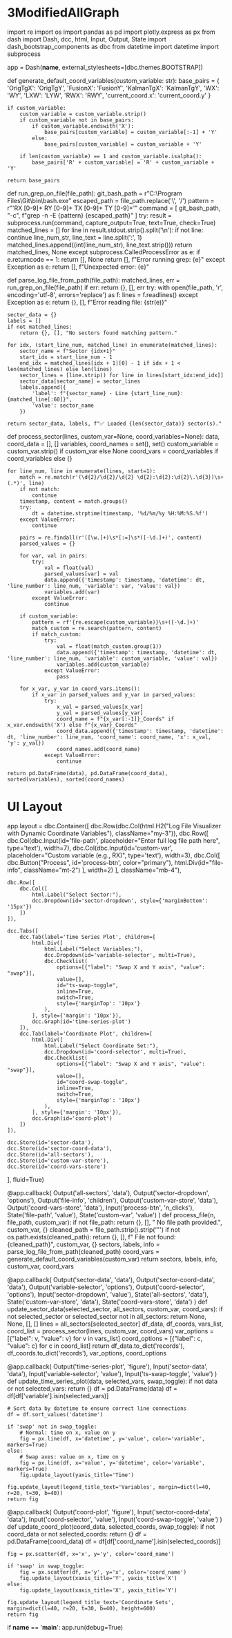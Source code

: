# 3ModifiedAllGraph
import re
import os
import pandas as pd
import plotly.express as px
from dash import Dash, dcc, html, Input, Output, State
import dash_bootstrap_components as dbc
from datetime import datetime
import subprocess

app = Dash(__name__, external_stylesheets=[dbc.themes.BOOTSTRAP])

def generate_default_coord_variables(custom_variable: str):
    base_pairs = {
        'OrigTgX': 'OrigTgY',
        'FusionX': 'FusionY',
        'KalmanTgX': 'KalmanTgY',
        'WX': 'WY',
        'LXW': 'LYW',
        'RWX': 'RWY',
        'current_coord.x': 'current_coord.y'
    }

    if custom_variable:
        custom_variable = custom_variable.strip()
        if custom_variable not in base_pairs:
            if custom_variable.endswith('X'):
                base_pairs[custom_variable] = custom_variable[:-1] + 'Y'
            else:
                base_pairs[custom_variable] = custom_variable + 'Y'

        if len(custom_variable) == 1 and custom_variable.isalpha():
            base_pairs['R' + custom_variable] = 'R' + custom_variable + 'Y'

    return base_pairs

def run_grep_on_file(file_path):
    git_bash_path = r"C:\Program Files\Git\bin\bash.exe"
    escaped_path = file_path.replace('\\', '/')
    pattern = r"'RX [0-9]+ RY [0-9]+ TX [0-9]+ TY [0-9]+'"
    command = [
        git_bash_path,
        "-c",
        f"grep -n -E {pattern} {escaped_path}"
    ]
    try:
        result = subprocess.run(command, capture_output=True, text=True, check=True)
        matched_lines = []
        for line in result.stdout.strip().split('\n'):
            if not line:
                continue
            line_num_str, line_text = line.split(':', 1)
            matched_lines.append((int(line_num_str), line_text.strip()))
        return matched_lines, None
    except subprocess.CalledProcessError as e:
        if e.returncode == 1:
            return [], None
        return [], f"Error running grep: {e}"
    except Exception as e:
        return [], f"Unexpected error: {e}"

def parse_log_file_from_path(file_path):
    matched_lines, err = run_grep_on_file(file_path)
    if err:
        return {}, [], err
    try:
        with open(file_path, 'r', encoding='utf-8', errors='replace') as f:
            lines = f.readlines()
    except Exception as e:
        return {}, [], f"Error reading file: {str(e)}"

    sector_data = {}
    labels = []
    if not matched_lines:
        return {}, [], "No sectors found matching pattern."

    for idx, (start_line_num, matched_line) in enumerate(matched_lines):
        sector_name = f"Sector {idx+1}"
        start_idx = start_line_num - 1
        end_idx = matched_lines[idx + 1][0] - 1 if idx + 1 < len(matched_lines) else len(lines)
        sector_lines = [line.strip() for line in lines[start_idx:end_idx]]
        sector_data[sector_name] = sector_lines
        labels.append({
            'label': f"{sector_name} - Line {start_line_num}: {matched_line[:60]}",
            'value': sector_name
        })

    return sector_data, labels, f"✅ Loaded {len(sector_data)} sector(s)."

def process_sector(lines, custom_var=None, coord_variables=None):
    data, coord_data = [], []
    variables, coord_names = set(), set()
    custom_variable = custom_var.strip() if custom_var else None
    coord_vars = coord_variables if coord_variables else {}

    for line_num, line in enumerate(lines, start=1):
        match = re.match(r'(\d{2}/\d{2}/\d{2} \d{2}:\d{2}:\d{2}\.\d{3})\s+(.*)', line)
        if not match:
            continue
        timestamp, content = match.groups()
        try:
            dt = datetime.strptime(timestamp, '%d/%m/%y %H:%M:%S.%f')
        except ValueError:
            continue

        pairs = re.findall(r'([\w.]+)\s*[:=]\s*([-\d.]+)', content)
        parsed_values = {}

        for var, val in pairs:
            try:
                val = float(val)
                parsed_values[var] = val
                data.append({'timestamp': timestamp, 'datetime': dt, 'line_number': line_num, 'variable': var, 'value': val})
                variables.add(var)
            except ValueError:
                continue

        if custom_variable:
            pattern = rf'{re.escape(custom_variable)}\s+([-\d.]+)'
            match_custom = re.search(pattern, content)
            if match_custom:
                try:
                    val = float(match_custom.group(1))
                    data.append({'timestamp': timestamp, 'datetime': dt, 'line_number': line_num, 'variable': custom_variable, 'value': val})
                    variables.add(custom_variable)
                except ValueError:
                    pass

        for x_var, y_var in coord_vars.items():
            if x_var in parsed_values and y_var in parsed_values:
                try:
                    x_val = parsed_values[x_var]
                    y_val = parsed_values[y_var]
                    coord_name = f"{x_var[:-1]}_Coords" if x_var.endswith('X') else f"{x_var}_Coords"
                    coord_data.append({'timestamp': timestamp, 'datetime': dt, 'line_number': line_num, 'coord_name': coord_name, 'x': x_val, 'y': y_val})
                    coord_names.add(coord_name)
                except ValueError:
                    continue

    return pd.DataFrame(data), pd.DataFrame(coord_data), sorted(variables), sorted(coord_names)

# UI Layout
app.layout = dbc.Container([
    dbc.Row(dbc.Col(html.H2("Log File Visualizer with Dynamic Coordinate Variables"), className="my-3")),
    dbc.Row([
        dbc.Col(dbc.Input(id='file-path', placeholder="Enter full log file path here", type='text'), width=7),
        dbc.Col(dbc.Input(id='custom-var', placeholder="Custom variable (e.g., RX)", type='text'), width=3),
        dbc.Col([
            dbc.Button("Process", id='process-btn', color="primary"),
            html.Div(id="file-info", className="mt-2")
        ], width=2)
    ], className="mb-4"),

    dbc.Row([
        dbc.Col([
            html.Label("Select Sector:"),
            dcc.Dropdown(id='sector-dropdown', style={'marginBottom': '15px'})
        ])
    ]),

    dcc.Tabs([
        dcc.Tab(label='Time Series Plot', children=[
            html.Div([
                html.Label("Select Variables:"),
                dcc.Dropdown(id='variable-selector', multi=True),
                dbc.Checklist(
                    options=[{"label": "Swap X and Y axis", "value": "swap"}],
                    value=[],
                    id="ts-swap-toggle",
                    inline=True,
                    switch=True,
                    style={'marginTop': '10px'}
                ),
            ], style={'margin': '10px'}),
            dcc.Graph(id='time-series-plot')
        ]),
        dcc.Tab(label='Coordinate Plot', children=[
            html.Div([
                html.Label("Select Coordinate Set:"),
                dcc.Dropdown(id='coord-selector', multi=True),
                dbc.Checklist(
                    options=[{"label": "Swap X and Y axis", "value": "swap"}],
                    value=[],
                    id="coord-swap-toggle",
                    inline=True,
                    switch=True,
                    style={'marginTop': '10px'}
                ),
            ], style={'margin': '10px'}),
            dcc.Graph(id='coord-plot')
        ])
    ]),

    dcc.Store(id='sector-data'),
    dcc.Store(id='sector-coord-data'),
    dcc.Store(id='all-sectors'),
    dcc.Store(id='custom-var-store'),
    dcc.Store(id='coord-vars-store')
], fluid=True)

@app.callback(
    Output('all-sectors', 'data'),
    Output('sector-dropdown', 'options'),
    Output('file-info', 'children'),
    Output('custom-var-store', 'data'),
    Output('coord-vars-store', 'data'),
    Input('process-btn', 'n_clicks'),
    State('file-path', 'value'),
    State('custom-var', 'value')
)
def process_file(n, file_path, custom_var):
    if not file_path:
        return {}, [], " No file path provided.", custom_var, {}
    cleaned_path = file_path.strip().strip('"')
    if not os.path.exists(cleaned_path):
        return {}, [], f" File not found: {cleaned_path}", custom_var, {}
    sectors, labels, info = parse_log_file_from_path(cleaned_path)
    coord_vars = generate_default_coord_variables(custom_var)
    return sectors, labels, info, custom_var, coord_vars

@app.callback(
    Output('sector-data', 'data'),
    Output('sector-coord-data', 'data'),
    Output('variable-selector', 'options'),
    Output('coord-selector', 'options'),
    Input('sector-dropdown', 'value'),
    State('all-sectors', 'data'),
    State('custom-var-store', 'data'),
    State('coord-vars-store', 'data')
)
def update_sector_data(selected_sector, all_sectors, custom_var, coord_vars):
    if not selected_sector or selected_sector not in all_sectors:
        return None, None, [], []
    lines = all_sectors[selected_sector]
    df_data, df_coords, vars_list, coord_list = process_sector(lines, custom_var, coord_vars)
    var_options = [{"label": v, "value": v} for v in vars_list]
    coord_options = [{"label": c, "value": c} for c in coord_list]
    return df_data.to_dict('records'), df_coords.to_dict('records'), var_options, coord_options

@app.callback(
    Output('time-series-plot', 'figure'),
    Input('sector-data', 'data'),
    Input('variable-selector', 'value'),
    Input('ts-swap-toggle', 'value')
)
def update_time_series_plot(data, selected_vars, swap_toggle):
    if not data or not selected_vars:
        return {}
    df = pd.DataFrame(data)
    df = df[df['variable'].isin(selected_vars)]

    # Sort data by datetime to ensure correct line connections
    df = df.sort_values('datetime')

    if 'swap' not in swap_toggle:
        # Normal: time on x, value on y
        fig = px.line(df, x='datetime', y='value', color='variable', markers=True)
    else:
        # Swap axes: value on x, time on y
        fig = px.line(df, x='value', y='datetime', color='variable', markers=True)
        fig.update_layout(yaxis_title='Time')

    fig.update_layout(legend_title_text='Variables', margin=dict(l=40, r=20, t=30, b=40))
    return fig

@app.callback(
    Output('coord-plot', 'figure'),
    Input('sector-coord-data', 'data'),
    Input('coord-selector', 'value'),
    Input('coord-swap-toggle', 'value')
)
def update_coord_plot(coord_data, selected_coords, swap_toggle):
    if not coord_data or not selected_coords:
        return {}
    df = pd.DataFrame(coord_data)
    df = df[df['coord_name'].isin(selected_coords)]

    fig = px.scatter(df, x='x', y='y', color='coord_name')

    if 'swap' in swap_toggle:
        fig = px.scatter(df, x='y', y='x', color='coord_name')
        fig.update_layout(xaxis_title='Y', yaxis_title='X')
    else:
        fig.update_layout(xaxis_title='X', yaxis_title='Y')

    fig.update_layout(legend_title_text='Coordinate Sets', margin=dict(l=40, r=20, t=30, b=40), height=600)
    return fig

if __name__ == '__main__':
    app.run(debug=True)
